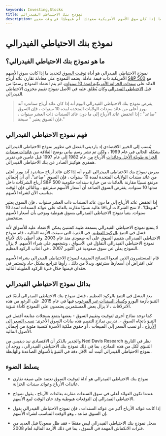 ```yaml
---
keywords: Investing,Stocks
title: نموذج بنك الاحتياطي الفيدرالي
description: نموذج بنك الاحتياطي الفيدرالي هو أداة تستخدم لتحديد ما إذا كان سوق الأسهم الأمريكية صعوديًا أم هبوطيًا في وقت معين.
---
```


# نموذج بنك الاحتياطي الفيدرالي
## ما هو نموذج بنك الاحتياطي الفيدرالي؟

نموذج الاحتياطي الفيدرالي هو أداة [توقيت السوق](/markettiming) لتحديد ما إذا كانت سوق الأسهم الأمريكية ذات قيمة عادلة. يعتمد النموذج على معادلة تقارن عائد أرباح [S&P 500](/sp500) مع العائد على [سندات الخزانة الأمريكية لمدة 10 سنوات](/10-yeartreasury). لم يتم اعتماد النموذج رسميًا من قبل [الاحتياطي الفيدرالي](/frb) وكان يُطلق عليه في الأصل نموذج تقييم مخزون الاحتياطي الفيدرالي.

> يفرض نموذج بنك الاحتياطي الفيدرالي اليوم أنه إذا كان عائد أرباح ستاندرد آند بورز أعلى من عائد سندات الولايات المتحدة لمدة 10 سنوات ، فإن السوق "صاعد" ؛ إذا انخفض عائد الأرباح إلى ما دون عائد السندات ذات العشر سنوات ، فإن السوق يعتبر " سبحة."

>

## فهم نموذج الاحتياطي الفيدرالي

يُنسب إلى الخبير الاقتصادي إد يارديني الفضل في تطوير نموذج الاحتياطي الفيدرالي بشكله الحالي في عام 1999 ، ولكن تم نشر رسم بياني يوضح العلاقة بين [عائدات سندات الخزانة طويلة الأجل وعائدات](/bond-yield) الأرباح [من](/earningsyield) عام 1982 إلى عام 1997 قبل عامين في تقرير همفري هوكينز الصادر عن بنك الاحتياطي الفيدرالي.

يفرض نموذج بنك الاحتياطي الفيدرالي اليوم أنه إذا كان عائد أرباح ستاندرد آند بورز أعلى من عائد سندات الولايات المتحدة لمدة 10 سنوات ، فإن السوق "صاعد". أي أن إجمالي أرباح الشركات داخل S&P 500 مرتفع نسبيًا مقارنة بالعائدات من حيازة سندات حكومية مدتها 10 سنوات. يفترض السوق الصاعد أن أسعار الأسهم سترتفع ، وبالتالي فإن الوقت مناسب الآن لشراء الأسهم.

إذا انخفض عائد الأرباح إلى ما دون عائد السندات ذات العشر سنوات ، فإن السوق يعتبر "هبوطيًا". لا تنتج الشركات أرباحًا عالية نسبيًا مقارنة بالعائد على عوائد السندات لمدة 10 سنوات. يتنبأ نموذج الاحتياطي الفيدرالي بسوق هبوطية ويوحي بأن أسعار الأسهم ستنخفض.

لا يتمتع نموذج الاحتياطي الفيدرالي بسمعة طيبة كمتنبئ يمكن الاعتماد عليه للأسواق لأنه فشل في التنبؤ [بالركود العظيم](/great-recession). في الفترة التي سبقت الأزمة المالية ، قام نموذج الاحتياطي الفيدرالي بتقييم السوق على أنه صعودي منذ عام 2003. وقد أعطى ذلك لأتباع نموذج الاحتياطي الفيدرالي التفاؤل في الأسواق ، وشجعهم على شراء الأسهم. لا يزال النموذج يعلن عن سوق صعودية في أكتوبر 2007 ، في أعتاب الركود العظيم.

قام المستثمرون الذين اتبعوا النصائح الضمنية لنموذج الاحتياطي الفيدرالي بشراء الأسهم على افتراض أن أسعارها سترتفع. وبدلاً من ذلك ، رأوها تتراجع بشكل حاد وتستمر في فقدان قيمتها خلال فترة الركود الطويلة التالية.

## بدائل نموذج الاحتياطي الفيدرالي

بعد الفشل في التنبؤ بالركود العظيم ، فشل نموذج بنك الاحتياطي الفيدرالي أيضًا في التنبؤ بأزمة اليورو [وكساد السندات غير المرغوب](/junkbond) فيها في عام 2015. على الرغم من هذه الانزلاقات ، لا يزال بعض المستثمرين يعتمدون على النموذج كأداة تنبؤية.

كما توجد نماذج أخرى لتوقيت وتقييم السوق - بعضها يتمتع بسجلات متابعة أفضل في التنبؤ باتجاه السوق -. تدرس نماذج التقييم هذه بيانات السوق الأخرى: [نسب السعر إلى الأرباح](/price-earningsratio) ، أو نسب السعر إلى المبيعات ، أو حقوق ملكية الأسرة كنسبة مئوية من إجمالي الأصول المالية.

والجدير بالذكر أن الاقتصادي نيد ديفيس من Ned Davis Research نظر في التاريخ التنبؤي لكل من هذه النماذج ، بما في ذلك نموذج بنك الاحتياطي الفيدرالي ، ووجد أن نموذج الاحتياطي الفيدرالي أثبت أنه الأقل دقة في التنبؤ بالأسواق الصاعدة والهابطة.

## يسلط الضوء

- نموذج بنك الاحتياطي الفيدرالي هو أداة لتوقيت السوق تعتمد على صيغة تقارن عائدات الأرباح وعوائد سندات الخزانة.

- عندما تكون العوائد أعلى في سوق السندات مقارنة بعائدات الأرباح ، يقول نموذج الاحتياطي الفيدرالي إن التوقعات هبوطية وقد حان الوقت لبيع الأسهم.

- إذا كانت عوائد الأرباح أكبر من عوائد السندات ، فإن نموذج الاحتياطي الفيدرالي يقول إن السوق صاعد ، وهو الوقت المناسب لشراء الأسهم.

- سجل نموذج بنك الاحتياطي الفيدرالي ليس مقنعًا - فقد ظل صعوديًا قبل العديد من فترات الانكماش المهمة في السوق ، بما في ذلك الأزمة المالية لعام 2008.


